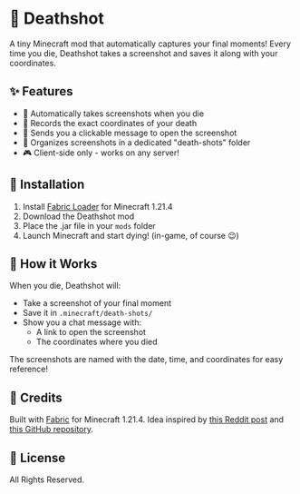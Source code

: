 # 📸 Deathshot

A tiny Minecraft mod that automatically captures your final moments! Every time you die, Deathshot takes a screenshot and saves it along with your coordinates.

## ✨ Features

- 🎯 Automatically takes screenshots when you die
- 📍 Records the exact coordinates of your death
- 💬 Sends you a clickable message to open the screenshot
- 📁 Organizes screenshots in a dedicated "death-shots" folder
- 🎮 Client-side only - works on any server!

## 🔧 Installation

1. Install [Fabric Loader](https://fabricmc.net/use/) for Minecraft 1.21.4
2. Download the Deathshot mod
3. Place the .jar file in your `mods` folder
4. Launch Minecraft and start dying! (in-game, of course 😉)

## 📸 How it Works

When you die, Deathshot will:
- Take a screenshot of your final moment
- Save it in `.minecraft/death-shots/`
- Show you a chat message with:
    - A link to open the screenshot
    - The coordinates where you died

The screenshots are named with the date, time, and coordinates for easy reference!

## 💝 Credits

Built with [Fabric](https://fabricmc.net/) for Minecraft 1.21.4. Idea inspired by [this Reddit post](https://www.reddit.com/r/Minecraft/comments/vuxmht/) and [this GitHub repository](https://github.com/davidmayr/DeathShot). 

## 📝 License

All Rights Reserved.